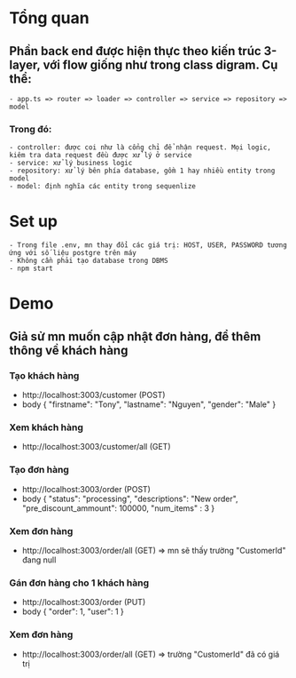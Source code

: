 # Tổng quan
## Phần back end được hiện thực theo kiến trúc 3-layer, với flow giống như trong class digram. Cụ thể:
    - app.ts => router => loader => controller => service => repository => model
### Trong đó:
    - controller: được coi như là cổng chỉ để nhận request. Mọi logic, kiêm tra data request đều được xử lý ở service
    - service: xử lý business logic
    - repository: xử lý bên phía database, gồm 1 hay nhiều entity trong model
    - model: định nghĩa các entity trong sequenlize

# Set up
    - Trong file .env, mn thay đổi các giá trị: HOST, USER, PASSWORD tương ứng với số liệu postgre trên máy
    - Không cần phải tạo database trong DBMS
    - npm start

# Demo
## Giả sử mn muốn cập nhật đơn hàng, để thêm thông về khách hàng
### Tạo khách hàng
- http://localhost:3003/customer (POST)
- body
    {
    "firstname": "Tony",
    "lastname": "Nguyen",
    "gender": "Male"
}

### Xem khách hàng
- http://localhost:3003/customer/all (GET)

### Tạo đơn hàng
- http://localhost:3003/order (POST)
- body {
    "status": "processing",
    "descriptions": "New order",
    "pre_discount_ammount": 100000,
    "num_items" : 3
}

### Xem đơn hàng
- http://localhost:3003/order/all (GET)
=> mn sẽ thấy trường "CustomerId" đang null

### Gán đơn hàng cho 1 khách hàng
- http://localhost:3003/order (PUT)
- body {
    "order": 1,
    "user": 1
}

### Xem đơn hàng
- http://localhost:3003/order/all (GET)
=> trường "CustomerId" đã có giá trị